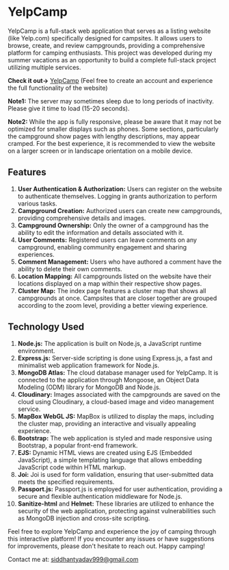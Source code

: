 # YelpCamp

YelpCamp is a full-stack web application that serves as a listing website (like Yelp.com) specifically designed for campsites. It allows users to browse, create, and review campgrounds, providing a comprehensive platform for camping enthusiasts. This project was developed during my summer vacations as an opportunity to build a complete full-stack project utilizing multiple services.

**Check it out->** [YelpCamp](https://yelpcamp-76c6.onrender.com/) (Feel free to create an account and experience the full functionality of the website)

**Note1:** The server may sometimes sleep due to long periods of inactivity. Please give it time to load (15-20 seconds).

**Note2:** While the app is fully responsive, please be aware that it may not be optimized for smaller displays such as phones. Some sections, particularly the campground show pages with lengthy descriptions, may appear cramped. For the best experience, it is recommended to view the website on a larger screen or in landscape orientation on a mobile device.

## Features

1. **User Authentication & Authorization:** Users can register on the website to authenticate themselves. Logging in grants authorization to perform various tasks.
2. **Campground Creation:** Authorized users can create new campgrounds, providing comprehensive details and images.
3. **Campground Ownership:** Only the owner of a campground has the ability to edit the information and details associated with it.
4. **User Comments:** Registered users can leave comments on any campground, enabling community engagement and sharing experiences.
5. **Comment Management:** Users who have authored a comment have the ability to delete their own comments.
6. **Location Mapping:** All campgrounds listed on the website have their locations displayed on a map within their respective show pages.
7. **Cluster Map:** The index page features a cluster map that shows all campgrounds at once. Campsites that are closer together are grouped according to the zoom level, providing a better viewing experience.

## Technology Used

1. **Node.js:** The application is built on Node.js, a JavaScript runtime environment.
2. **Express.js:** Server-side scripting is done using Express.js, a fast and minimalist web application framework for Node.js.
3. **MongoDB Atlas:** The cloud database manager used for YelpCamp. It is connected to the application through Mongoose, an Object Data Modeling (ODM) library for MongoDB and Node.js.
4. **Cloudinary:** Images associated with the campgrounds are saved on the cloud using Cloudinary, a cloud-based image and video management service.
5. **MapBox WebGL JS:** MapBox is utilized to display the maps, including the cluster map, providing an interactive and visually appealing experience.
6. **Bootstrap:** The web application is styled and made responsive using Bootstrap, a popular front-end framework.
7. **EJS:** Dynamic HTML views are created using EJS (Embedded JavaScript), a simple templating language that allows embedding JavaScript code within HTML markup.
8. **Joi:** Joi is used for form validation, ensuring that user-submitted data meets the specified requirements.
9. **Passport.js:** Passport.js is employed for user authentication, providing a secure and flexible authentication middleware for Node.js.
10. **Sanitize-html** and **Helmet:** These libraries are utilized to enhance the security of the web application, protecting against vulnerabilities such as MongoDB injection and cross-site scripting.

Feel free to explore YelpCamp and experience the joy of camping through this interactive platform! If you encounter any issues or have suggestions for improvements, please don't hesitate to reach out. Happy camping!

Contact me at: siddhantyadav999@gmail.com
